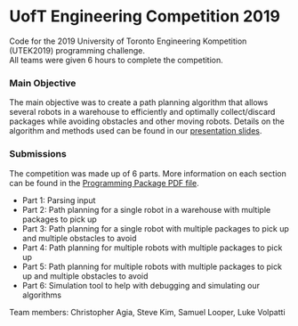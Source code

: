 # UofT Engineering Competition 2019
Code for the 2019 University of Toronto Engineering Kompetition (UTEK2019) programming challenge.\
All teams were given 6 hours to complete the competition.

### Main Objective
The main objective was to create a path planning algorithm
that allows several robots in a warehouse to efficiently and
optimally collect/discard packages while avoiding obstacles and
other moving robots. Details on the algorithm and methods used
can be found in our [presentation slides](UTEK-2019.pptx).

### Submissions
The competition was made up of 6 parts. More information on each 
section can be found in the [Programming Package PDF file](UTEK-Programming-Package.pdf).

* Part 1: Parsing input
* Part 2: Path planning for a single robot in a warehouse with multiple packages to pick up
* Part 3: Path planning for a single robot with multiple packages to pick up and multiple obstacles to avoid
* Part 4: Path planning for multiple robots with multiple packages to pick up
* Part 5: Path planning for multiple robots with multiple packages to pick up and multiple obstacles to avoid
* Part 6: Simulation tool to help with debugging and simulating our algorithms

Team members: Christopher Agia, Steve Kim, Samuel Looper, Luke Volpatti
